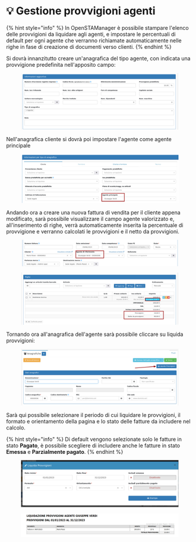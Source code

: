 # 💡 Gestione provvigioni agenti

{% hint style="info" %}
In OpenSTAManager è possibile stampare l'elenco delle provvigioni da liquidare agli agenti, e impostare le percentuali di default per ogni agente che verranno richiamate automaticamente nelle righe in fase di creazione di documenti verso clienti.
{% endhint %}

Si dovrà innanzitutto creare un'anagrafica del tipo agente, con indicata una provvigione predefinita nell'apposito campo:

<figure><img src="../../.gitbook/assets/image (7).png" alt=""><figcaption></figcaption></figure>

Nell'anagrafica cliente si dovrà poi impostare l'agente come agente principale

<figure><img src="../../.gitbook/assets/image (4).png" alt=""><figcaption></figcaption></figure>

Andando ora a creare una nuova fattura di vendita per il cliente appena modificato, sarà possibile visualizzare il campo agente valorizzato e, all'inserimento di righe, verrà automaticamente inserita la percentuale di provvigione e verranno calcolati le provvigioni e il netto da provvigioni.

<figure><img src="../../.gitbook/assets/image (2).png" alt=""><figcaption></figcaption></figure>

<figure><img src="../../.gitbook/assets/image (5).png" alt=""><figcaption></figcaption></figure>

Tornando ora all'anagrafica dell'agente sarà possibile cliccare su liquida provvigioni:

<figure><img src="../../.gitbook/assets/image (3).png" alt=""><figcaption></figcaption></figure>

Sarà qui possibile selezionare il periodo di cui liquidare le provvigioni, il formato e orientamento della pagina e lo stato delle fatture da includere nel calcolo.

{% hint style="info" %}
Di default vengono selezionate solo le fatture in stato **Pagato**, è possibile scegliere di includere anche le fatture in stato **Emessa** e **Parzialmente pagato**.
{% endhint %}

<figure><img src="../../.gitbook/assets/image.png" alt=""><figcaption></figcaption></figure>

<figure><img src="../../.gitbook/assets/image (1).png" alt=""><figcaption></figcaption></figure>
